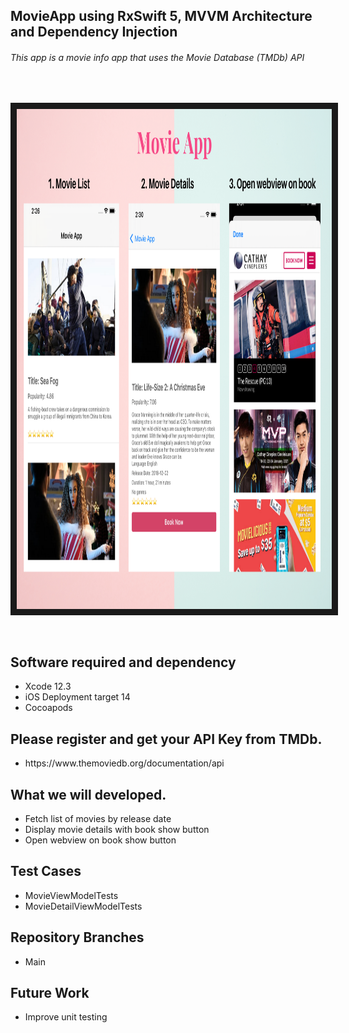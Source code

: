 <h2> MovieApp using RxSwift 5, MVVM Architecture and Dependency Injection</h2>
<h6>  This app is a movie info app that uses the Movie Database (TMDb) API </h6>
</br>

  <img src="https://github.com/KrishBaddi/MovieApp/blob/main/Screenshot/Travel%20Quotes%20Photo%20Collage.png" 
alt="IMAGE ALT TEXT HERE" width="1000" height="800" border="10" />

</br>

<h2>Software required and dependency</h2>

<ul>
  <li>Xcode 12.3 </li>
  <li>iOS Deployment target 14 </li>
   <li>Cocoapods </li>
</ul>

<h2>Please register and get your API Key from TMDb.</h2>
<ul>
 <li>https://www.themoviedb.org/documentation/api</li>
</ul>

<h2>What we will developed.</h2>
<ul>
 <li>Fetch list of movies by release date</li>
 <li>Display movie details with book show button</li>
 <li>Open webview on book show button</li>
</ul>


<h2>Test Cases </h2>
<ul>
 <li>MovieViewModelTests</li>
 <li>MovieDetailViewModelTests</li>
</ul>


<h2>Repository Branches</h2>
<ul>
 <li>Main</li>
</ul>


<h2>Future Work </h2>
<ul>
 <li> Improve unit testing </li>
</ul>




